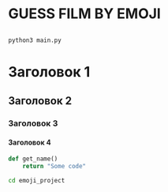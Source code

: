 # GUESS FILM BY EMOJI

## 
```python
python3 main.py
```
# Заголовок 1
## Заголовок 2
### Заголовок 3
#### Заголовок 4


```python
def get_name()
    return "Some code"
```

```bash
cd emoji_project
```